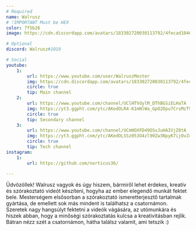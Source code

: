 ```yaml
---
# Required
name: Walrusz
# !IMPORTANT Must be HEX
color: 7f5b26
image: https://cdn.discordapp.com/avatars/183302720030113792/4fecad104687bc2c889bda7043276a6c.webp

# Optional
discord: Walrusz#1019

# Social
youtube: 
    1:
        url: https://www.youtube.com/user/WalruszMester
        img: https://cdn.discordapp.com/avatars/183302720030113792/4fecad104687bc2c889bda7043276a6c.webp
        circle: true
        tip: Main channel
    2:
        url: https://www.youtube.com/channel/UClHTVdylM_DThBGSiELHaTA
        img: https://yt3.ggpht.com/ytc/AKedOLR4-K1mNlWa_GpO2Dpu7CrsMzT943dh3m6BHlib=s176-c-k-c0x00ffffff-no-rj
        circle: true
        tip: Secondary channel
    3:
        url: https://www.youtube.com/channel/UCmHOXFD49OSvJuHAIVjZ8tA
        img: https://yt3.ggpht.com/ytc/AKedOLSSz053O4zl90Zw3NpyK7ijOvZ4V04AwJcW1R10=s176-c-k-c0x00ffffff-no-rj
        circle: true
        tip: Tech channel
instagram:
    1:
        url: https://github.com/norticus36/

---
```


Üdvözöllek! Walrusz vagyok és úgy hiszem, bármiről lehet érdekes, kreatív és szórakoztató videót készíteni, hogyha az ember elegendő munkát fektet bele. Mesterségem elsősorban a szórakoztató ismeretterjesztő tartalmak gyártása, de emellett sok más mindent is találhatsz a csatornámon. Szeretek nagy hangsúlyt fektetni a videók vágására, az utómunkára és hiszek abban, hogy a minőségi szórakoztatás kulcsa a kreativitásban rejlik. Bátran nézz szét a csatornámon, hátha találsz valamit, ami tetszik :)
